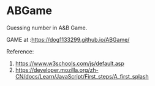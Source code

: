 # ABGame
Guessing number in A&amp;B Game. 

GAME at :https://dog1133299.github.io/ABGame/

Reference:
1. https://www.w3schools.com/js/default.asp
2. https://developer.mozilla.org/zh-CN/docs/Learn/JavaScript/First_steps/A_first_splash
